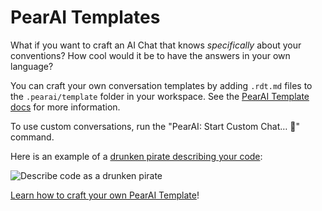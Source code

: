 # PearAI Templates

What if you want to craft an AI Chat that knows _specifically_ about your conventions?
How cool would it be to have the answers in your own language?

You can craft your own conversation templates by adding `.rdt.md` files to the `.pearai/template` folder in your workspace. See the [PearAI Template docs](https://github.com/trypear/pearai-app/blob/main/doc/pearai-templates.md) for more information.

To use custom conversations, run the "PearAI: Start Custom Chat… 💬" command.

Here is an example of a [drunken pirate describing your code](https://github.com/trypear/pearai-app/blob/main/template/fun/drunken-pirate.rdt.md):

![Describe code as a drunken pirate](https://raw.githubusercontent.com/trypear/pearai-app/main/app/vscode/asset/media/drunken-pirate.gif)

[Learn how to craft your own PearAI Template](https://github.com/trypear/pearai-app/blob/main/doc/pearai-templates.md)!
